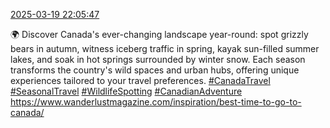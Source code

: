 [2025-03-19 22:05:47](https://mstdn.social/@hill_wanderer/114191364739472919)

🌍 Discover Canada&#39;s ever-changing landscape year-round: spot grizzly bears in autumn, witness iceberg traffic in spring, kayak sun-filled summer lakes, and soak in hot springs surrounded by winter snow. Each season transforms the country&#39;s wild spaces and urban hubs, offering unique experiences tailored to your travel preferences. <a href="https://mstdn.social/tags/CanadaTravel" class="mention hashtag" rel="tag">#CanadaTravel</a> <a href="https://mstdn.social/tags/SeasonalTravel" class="mention hashtag" rel="tag">#SeasonalTravel</a> <a href="https://mstdn.social/tags/WildlifeSpotting" class="mention hashtag" rel="tag">#WildlifeSpotting</a> <a href="https://mstdn.social/tags/CanadianAdventure" class="mention hashtag" rel="tag">#CanadianAdventure</a> <a href="https://www.wanderlustmagazine.com/inspiration/best-time-to-go-to-canada/" target="_blank" rel="nofollow noopener noreferrer" translate="no">https://www.wanderlustmagazine.com/inspiration/best-time-to-go-to-canada/</a>